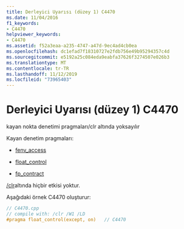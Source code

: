 ```yaml
---
title: Derleyici Uyarısı (düzey 1) C4470
ms.date: 11/04/2016
f1_keywords:
- C4470
helpviewer_keywords:
- C4470
ms.assetid: f52a3eaa-a235-4747-a47d-9ec4ad4cb0ea
ms.openlocfilehash: dc1efad7f18310727e2fdb756e49b95294357c4d
ms.sourcegitcommit: e5192a25c084eda9eabfa37626f3274507e026b3
ms.translationtype: MT
ms.contentlocale: tr-TR
ms.lasthandoff: 11/12/2019
ms.locfileid: "73965403"
---
```

# <a name="compiler-warning-level-1-c4470"></a>Derleyici Uyarısı (düzey 1) C4470

kayan nokta denetimi pragmaları/clr altında yoksayılır

Kayan denetim pragmaları:

- [fenv_access](../../preprocessor/fenv-access.md)

- [float_control](../../preprocessor/float-control.md)

- [fp_contract](../../preprocessor/fp-contract.md)

[/clr](../../build/reference/clr-common-language-runtime-compilation.md)altında hiçbir etkisi yoktur.

Aşağıdaki örnek C4470 oluşturur:

```cpp
// C4470.cpp
// compile with: /clr /W1 /LD
#pragma float_control(except, on)   // C4470
```